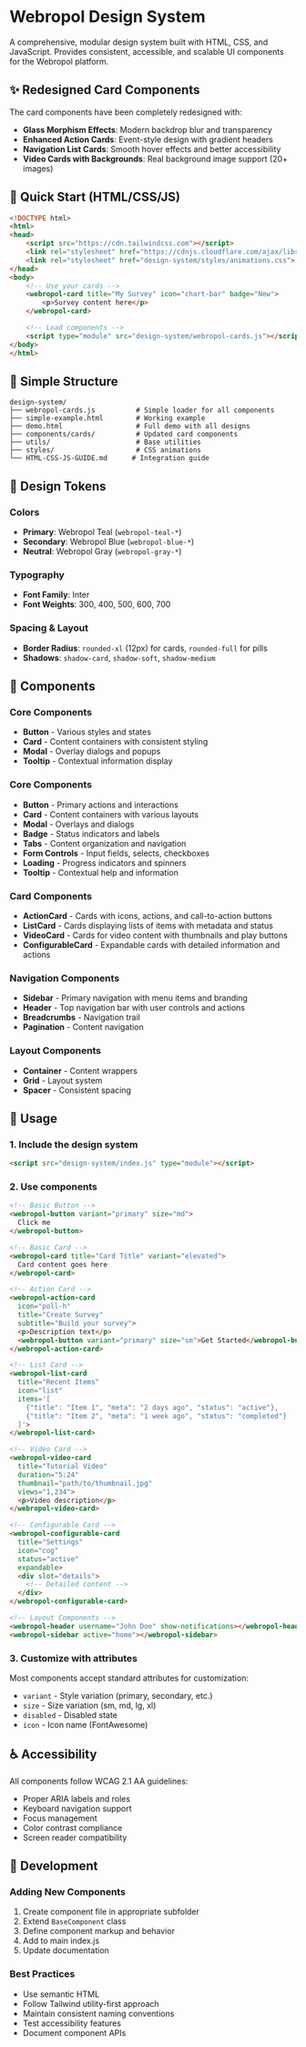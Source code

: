 # Webropol Design System

A comprehensive, modular design system built with HTML, CSS, and JavaScript. Provides consistent, accessible, and scalable UI components for the Webropol platform.

## ✨ Redesigned Card Components

The card components have been completely redesigned with:
- **Glass Morphism Effects**: Modern backdrop blur and transparency
- **Enhanced Action Cards**: Event-style design with gradient headers
- **Navigation List Cards**: Smooth hover effects and better accessibility
- **Video Cards with Backgrounds**: Real background image support (20+ images)

## 🚀 Quick Start (HTML/CSS/JS)

```html
<!DOCTYPE html>
<html>
<head>
    <script src="https://cdn.tailwindcss.com"></script>
    <link rel="stylesheet" href="https://cdnjs.cloudflare.com/ajax/libs/font-awesome/6.0.0/css/all.min.css">
    <link rel="stylesheet" href="design-system/styles/animations.css">
</head>
<body>
    <!-- Use your cards -->
    <webropol-card title="My Survey" icon="chart-bar" badge="New">
        <p>Survey content here</p>
    </webropol-card>

    <!-- Load components -->
    <script type="module" src="design-system/webropol-cards.js"></script>
</body>
</html>
```

## 📁 Simple Structure

```
design-system/
├── webropol-cards.js          # Simple loader for all components
├── simple-example.html        # Working example
├── demo.html                  # Full demo with all designs
├── components/cards/          # Updated card components
├── utils/                     # Base utilities
├── styles/                    # CSS animations
└── HTML-CSS-JS-GUIDE.md      # Integration guide
```

## 🎨 Design Tokens

### Colors
- **Primary**: Webropol Teal (`webropol-teal-*`)
- **Secondary**: Webropol Blue (`webropol-blue-*`)
- **Neutral**: Webropol Gray (`webropol-gray-*`)

### Typography
- **Font Family**: Inter
- **Font Weights**: 300, 400, 500, 600, 700

### Spacing & Layout
- **Border Radius**: `rounded-xl` (12px) for cards, `rounded-full` for pills
- **Shadows**: `shadow-card`, `shadow-soft`, `shadow-medium`

## 🧩 Components

### Core Components
- **Button** - Various styles and states
- **Card** - Content containers with consistent styling
- **Modal** - Overlay dialogs and popups
- **Tooltip** - Contextual information display
### Core Components
- **Button** - Primary actions and interactions
- **Card** - Content containers with various layouts
- **Modal** - Overlays and dialogs
- **Badge** - Status indicators and labels
- **Tabs** - Content organization and navigation
- **Form Controls** - Input fields, selects, checkboxes
- **Loading** - Progress indicators and spinners
- **Tooltip** - Contextual help and information

### Card Components
- **ActionCard** - Cards with icons, actions, and call-to-action buttons
- **ListCard** - Cards displaying lists of items with metadata and status
- **VideoCard** - Cards for video content with thumbnails and play buttons
- **ConfigurableCard** - Expandable cards with detailed information and actions

### Navigation Components
- **Sidebar** - Primary navigation with menu items and branding
- **Header** - Top navigation bar with user controls and actions
- **Breadcrumbs** - Navigation trail
- **Pagination** - Content navigation

### Layout Components
- **Container** - Content wrappers
- **Grid** - Layout system
- **Spacer** - Consistent spacing

## 🚀 Usage

### 1. Include the design system
```html
<script src="design-system/index.js" type="module"></script>
```

### 2. Use components
```html
<!-- Basic Button -->
<webropol-button variant="primary" size="md">
  Click me
</webropol-button>

<!-- Basic Card -->
<webropol-card title="Card Title" variant="elevated">
  Card content goes here
</webropol-card>

<!-- Action Card -->
<webropol-action-card 
  icon="poll-h" 
  title="Create Survey" 
  subtitle="Build your survey">
  <p>Description text</p>
  <webropol-button variant="primary" size="sm">Get Started</webropol-button>
</webropol-action-card>

<!-- List Card -->
<webropol-list-card 
  title="Recent Items" 
  icon="list"
  items='[
    {"title": "Item 1", "meta": "2 days ago", "status": "active"},
    {"title": "Item 2", "meta": "1 week ago", "status": "completed"}
  ]'>
</webropol-list-card>

<!-- Video Card -->
<webropol-video-card 
  title="Tutorial Video" 
  duration="5:24"
  thumbnail="path/to/thumbnail.jpg"
  views="1,234">
  <p>Video description</p>
</webropol-video-card>

<!-- Configurable Card -->
<webropol-configurable-card 
  title="Settings" 
  icon="cog"
  status="active"
  expandable>
  <div slot="details">
    <!-- Detailed content -->
  </div>
</webropol-configurable-card>

<!-- Layout Components -->
<webropol-header username="John Doe" show-notifications></webropol-header>
<webropol-sidebar active="home"></webropol-sidebar>
```

### 3. Customize with attributes
Most components accept standard attributes for customization:
- `variant` - Style variation (primary, secondary, etc.)
- `size` - Size variation (sm, md, lg, xl)
- `disabled` - Disabled state
- `icon` - Icon name (FontAwesome)

## ♿ Accessibility

All components follow WCAG 2.1 AA guidelines:
- Proper ARIA labels and roles
- Keyboard navigation support
- Focus management
- Color contrast compliance
- Screen reader compatibility

## 🔧 Development

### Adding New Components
1. Create component file in appropriate subfolder
2. Extend `BaseComponent` class
3. Define component markup and behavior
4. Add to main index.js
5. Update documentation

### Best Practices
- Use semantic HTML
- Follow Tailwind utility-first approach
- Maintain consistent naming conventions
- Test accessibility features
- Document component APIs
